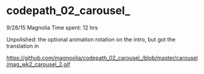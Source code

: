# codepath_02_carousel_

9/28/15 Magnolia
Time spent: 12 hrs

Unpolished: the optional animation rotation on the intro, but got the translation in

https://github.com/magnoolia/codepath_02_carousel_/blob/master/carousel/mag_wk2_carousel_2.gif
